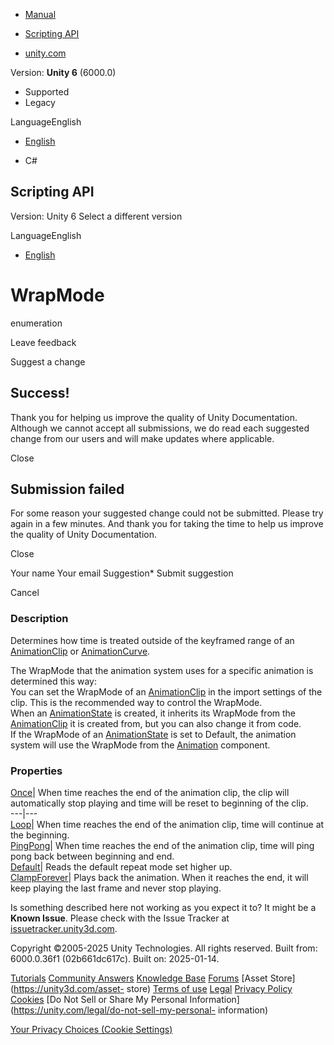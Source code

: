 [ ]()

  * [Manual](../Manual/index.html)
  * [Scripting API](../ScriptReference/index.html)

  * [unity.com](https://unity.com/)

Version: **Unity 6** (6000.0)

  * Supported
  * Legacy

LanguageEnglish

  * [English]()

  * C#

[ ](https://docs.unity3d.com)

## Scripting API

Version: Unity 6 Select a different version

LanguageEnglish

  * [English]()

# WrapMode

enumeration

Leave feedback

Suggest a change

## Success!

Thank you for helping us improve the quality of Unity Documentation. Although
we cannot accept all submissions, we do read each suggested change from our
users and will make updates where applicable.

Close

## Submission failed

For some reason your suggested change could not be submitted. Please <a>try
again</a> in a few minutes. And thank you for taking the time to help us
improve the quality of Unity Documentation.

Close

Your name Your email Suggestion* Submit suggestion

Cancel

[ ]()

### Description

Determines how time is treated outside of the keyframed range of an
[AnimationClip](AnimationClip.html) or [AnimationCurve](AnimationCurve.html).

The WrapMode that the animation system uses for a specific animation is
determined this way:  
You can set the WrapMode of an [AnimationClip](AnimationClip.html) in the
import settings of the clip. This is the recommended way to control the
WrapMode.  
When an [AnimationState](AnimationState.html) is created, it inherits its
WrapMode from the [AnimationClip](AnimationClip.html) it is created from, but
you can also change it from code.  
If the WrapMode of an [AnimationState](AnimationState.html) is set to Default,
the animation system will use the WrapMode from the
[Animation](Animation.html) component.

### Properties

[Once](WrapMode.Once.html)| When time reaches the end of the animation clip,
the clip will automatically stop playing and time will be reset to beginning
of the clip.  
---|---  
[Loop](WrapMode.Loop.html)| When time reaches the end of the animation clip,
time will continue at the beginning.  
[PingPong](WrapMode.PingPong.html)| When time reaches the end of the animation
clip, time will ping pong back between beginning and end.  
[Default](WrapMode.Default.html)| Reads the default repeat mode set higher up.  
[ClampForever](WrapMode.ClampForever.html)| Plays back the animation. When it
reaches the end, it will keep playing the last frame and never stop playing.  
  
Is something described here not working as you expect it to? It might be a
**Known Issue**. Please check with the Issue Tracker at
[issuetracker.unity3d.com](https://issuetracker.unity3d.com).

Copyright ©2005-2025 Unity Technologies. All rights reserved. Built from:
6000.0.36f1 (02b661dc617c). Built on: 2025-01-14.

[Tutorials](https://unity3d.com/learn) [Community
Answers](https://answers.unity3d.com) [Knowledge
Base](https://support.unity3d.com/hc/en-us)
[Forums](https://forum.unity3d.com) [Asset Store](https://unity3d.com/asset-
store) [Terms of use](https://docs.unity3d.com/Manual/TermsOfUse.html)
[Legal](https://unity.com/legal) [Privacy
Policy](https://unity.com/legal/privacy-policy)
[Cookies](https://unity.com/legal/cookie-policy) [Do Not Sell or Share My
Personal Information](https://unity.com/legal/do-not-sell-my-personal-
information)

[Your Privacy Choices (Cookie Settings)](javascript:void\(0\);)

